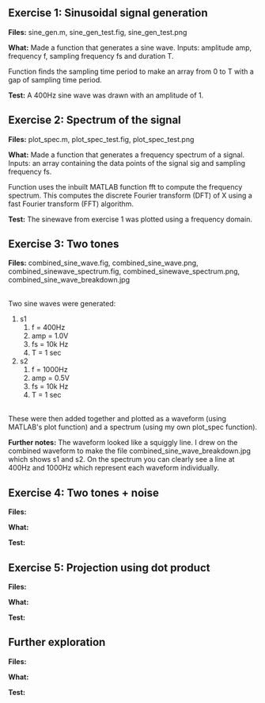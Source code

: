 ## Exercise 1: Sinusoidal signal generation

**Files:** sine_gen.m, sine_gen_test.fig, sine_gen_test.png <br />

**What:** Made a function that generates a sine wave. Inputs: amplitude amp, frequency f, sampling frequency fs and duration T. <br />

Function finds the sampling time period to make an array from 0 to T with a gap of sampling time period. <br />

**Test:** A 400Hz sine wave was drawn with an amplitude of 1.

## Exercise 2: Spectrum of the signal

**Files:** plot_spec.m, plot_spec_test.fig, plot_spec_test.png <br />

**What:** Made a function that generates a frequency spectrum of a signal. Inputs: an array containing the data points of the signal sig and sampling frequency fs. <br />

Function uses the inbuilt MATLAB function fft to compute the frequency spectrum. This computes the discrete Fourier transform (DFT) of X using a fast Fourier transform (FFT) algorithm. <br />

**Test:** The sinewave from exercise 1 was plotted using a frequency domain.

## Exercise 3: Two tones

**Files:**  combined_sine_wave.fig, combined_sine_wave.png, combined_sinewave_spectrum.fig, combined_sinewave_spectrum.png, combined_sine_wave_breakdown.jpg<br />

<br /> Two sine waves were generated: <br />
1. s1
    1. f = 400Hz
    2. amp = 1.0V
    3. fs = 10k Hz
    4. T = 1 sec 
2. s2
    1. f = 1000Hz
    2.  amp = 0.5V
    3. fs = 10k Hz
    4. T = 1 sec 

<br /> These were then added together and plotted as a waveform (using MATLAB's plot function) and a spectrum (using my own plot_spec function). <br />

**Further notes:** The waveform looked like a squiggly line. I drew on the combined waveform to make the file combined_sine_wave_breakdown.jpg which shows s1 and s2. On the spectrum you can clearly see a line at 400Hz and 1000Hz which represent each waveform individually.


## Exercise 4: Two tones + noise

**Files:**  <br />

**What:** <br />

**Test:**

## Exercise 5: Projection using dot product

**Files:**  <br />

**What:** <br />

**Test:**

## Further exploration

**Files:**  <br />

**What:** <br />

**Test:**

